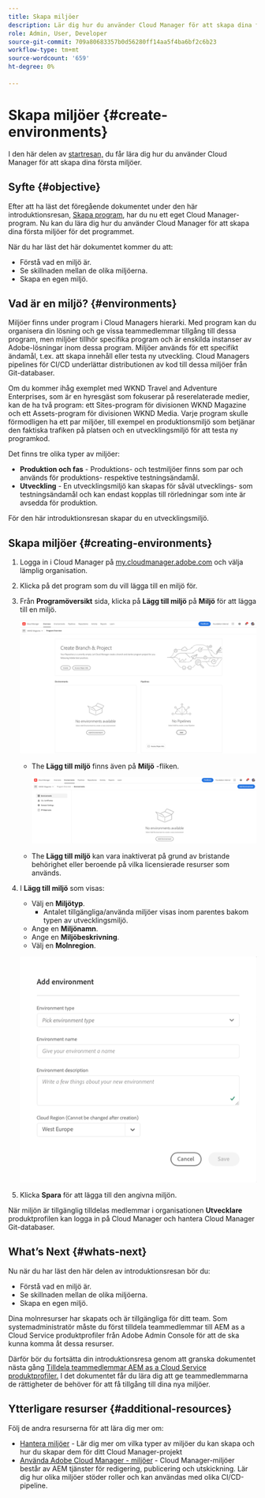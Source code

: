 ```yaml
---
title: Skapa miljöer
description: Lär dig hur du använder Cloud Manager för att skapa dina första miljöer.
role: Admin, User, Developer
source-git-commit: 709a80683357b0d56280ff14aa5f4ba6bf2c6b23
workflow-type: tm+mt
source-wordcount: '659'
ht-degree: 0%

---
```



# Skapa miljöer {#create-environments}

I den här delen av [startresan,](overview.md) du får lära dig hur du använder Cloud Manager för att skapa dina första miljöer.

## Syfte {#objective}

Efter att ha läst det föregående dokumentet under den här introduktionsresan, [Skapa program,](create-program.md) har du nu ett eget Cloud Manager-program. Nu kan du lära dig hur du använder Cloud Manager för att skapa dina första miljöer för det programmet.

När du har läst det här dokumentet kommer du att:

* Förstå vad en miljö är.
* Se skillnaden mellan de olika miljöerna.
* Skapa en egen miljö.

## Vad är en miljö? {#environments}

Miljöer finns under program i Cloud Managers hierarki. Med program kan du organisera din lösning och ge vissa teammedlemmar tillgång till dessa program, men miljöer tillhör specifika program och är enskilda instanser av Adobe-lösningar inom dessa program. Miljöer används för ett specifikt ändamål, t.ex. att skapa innehåll eller testa ny utveckling. Cloud Managers pipelines för CI/CD underlättar distributionen av kod till dessa miljöer från Git-databaser.

Om du kommer ihåg exemplet med WKND Travel and Adventure Enterprises, som är en hyresgäst som fokuserar på reserelaterade medier, kan de ha två program: ett Sites-program för divisionen WKND Magazine och ett Assets-program för divisionen WKND Media. Varje program skulle förmodligen ha ett par miljöer, till exempel en produktionsmiljö som betjänar den faktiska trafiken på platsen och en utvecklingsmiljö för att testa ny programkod.

Det finns tre olika typer av miljöer:

* **Produktion och fas** - Produktions- och testmiljöer finns som par och används för produktions- respektive testningsändamål.
* **Utveckling** - En utvecklingsmiljö kan skapas för såväl utvecklings- som testningsändamål och kan endast kopplas till rörledningar som inte är avsedda för produktion.

För den här introduktionsresan skapar du en utvecklingsmiljö.

## Skapa miljöer {#creating-environments}

1. Logga in i Cloud Manager på [my.cloudmanager.adobe.com](https://my.cloudmanager.adobe.com/) och välja lämplig organisation.

1. Klicka på det program som du vill lägga till en miljö för.

1. Från **Programöversikt** sida, klicka på **Lägg till miljö** på **Miljö** för att lägga till en miljö.

   ![Miljökort](/help/implementing/cloud-manager/assets/no-environments.png)

   * The **Lägg till miljö** finns även på **Miljö** -fliken.

      ![Fliken Miljö](/help/implementing/cloud-manager/assets/environments-tab.png)

   * The **Lägg till miljö** kan vara inaktiverat på grund av bristande behörighet eller beroende på vilka licensierade resurser som används.

1. I **Lägg till miljö** som visas:

   * Välj en **Miljötyp**.
      * Antalet tillgängliga/använda miljöer visas inom parentes bakom typen av utvecklingsmiljö.
   * Ange en **Miljönamn**.
   * Ange en **Miljöbeskrivning**.
   * Välj en **Molnregion**.

   ![Dialogrutan Lägg till miljö](/help/implementing/cloud-manager/assets/add-environment2.png)

1. Klicka **Spara** för att lägga till den angivna miljön.

När miljön är tillgänglig tilldelas medlemmar i organisationen **Utvecklare** produktprofilen kan logga in på Cloud Manager och hantera Cloud Manager Git-databaser.

## What’s Next {#whats-next}

Nu när du har läst den här delen av introduktionsresan bör du:

* Förstå vad en miljö är.
* Se skillnaden mellan de olika miljöerna.
* Skapa en egen miljö.

Dina molnresurser har skapats och är tillgängliga för ditt team. Som systemadministratör måste du först tilldela teammedlemmar till AEM as a Cloud Service produktprofiler från Adobe Admin Console för att de ska kunna komma åt dessa resurser.

Därför bör du fortsätta din introduktionsresa genom att granska dokumentet nästa gång [Tilldela teammedlemmar AEM as a Cloud Service produktprofiler.](assign-profiles-aem.md)  I det dokumentet får du lära dig att ge teammedlemmarna de rättigheter de behöver för att få tillgång till dina nya miljöer.

## Ytterligare resurser {#additional-resources}

Följ de andra resurserna för att lära dig mer om:

* [Hantera miljöer](/help/implementing/cloud-manager/manage-environments.md) - Lär dig mer om vilka typer av miljöer du kan skapa och hur du skapar dem för ditt Cloud Manager-projekt
* [Använda Adobe Cloud Manager - miljöer](https://experienceleague.adobe.com/docs/experience-manager-learn/cloud-service/cloud-manager/environments.html) - Cloud Manager-miljöer består av AEM tjänster för redigering, publicering och utskickning. Lär dig hur olika miljöer stöder roller och kan användas med olika CI/CD-pipeline.
